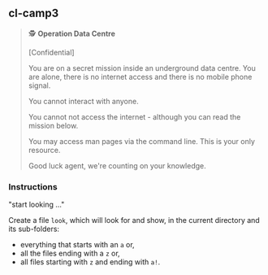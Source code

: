 ## cl-camp3

> 🕵️ **Operation Data Centre**
>
> [Confidential]
>
> You are on a secret mission inside an underground data centre. You are alone, there is no internet access and there is no mobile phone signal.
>
> You cannot interact with anyone.
>
> You cannot not access the internet - although you can read the mission below.
>
> You may access man pages via the command line. This is your only resource.
>
> Good luck agent, we're counting on your knowledge.

### Instructions

"start looking ..."

Create a file `look`, which will look for and show, in the current directory and its sub-folders:

- everything that starts with an `a` or,
- all the files ending with a `z` or,
- all files starting with `z` and ending with `a!`.
